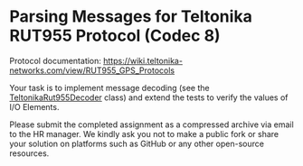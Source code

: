 # Parsing Messages for Teltonika RUT955 Protocol (Codec 8)

Protocol documentation: https://wiki.teltonika-networks.com/view/RUT955_GPS_Protocols

Your task is to implement message decoding (see the [TeltonikaRut955Decoder](/src/main/java/com/squaregps/interview/decoders/TeltonikaRut955Decoder.java) class) and extend the tests to verify the values of I/O Elements.

Please submit the completed assignment as a compressed archive via email to the HR manager. We kindly ask you not to make a public fork or share your solution on platforms such as GitHub or any other open-source resources.
